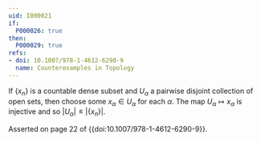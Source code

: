 ```yaml
---
uid: I000021
if:
  P000026: true
then:
  P000029: true
refs:
- doi: 10.1007/978-1-4612-6290-9
  name: Counterexamples in Topology
---
```


If $\{x_n\}$ is a countable dense subset and $U_\alpha$ a pairwise disjoint collection of open sets, then choose some $x_\alpha \in U_\alpha$ for each $\alpha$. The map $U_\alpha \mapsto x_\alpha$ is injective and so $|U_\alpha| \leq |\{x_n\}|$.

Asserted on page 22 of {{doi:10.1007/978-1-4612-6290-9}}.
